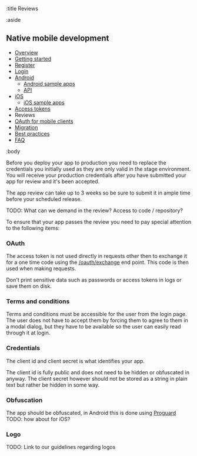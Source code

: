 :title Reviews

:aside

## Native mobile development

- [Overview](/mobile/overview)
- [Getting started](/mobile/mobile-development)
- [Register](/mobile/register)
- [Login](/mobile/login)
- [Android](/sdks/android)
    - [Android sample apps](/sdks/android/sample-apps)
    - [API](/sdks/android/api)
- [iOS](/sdks/ios)
    - [iOS sample apps](/sdks/ios/sample-apps)
- [Access tokens](/mobile/access-tokens)
- Reviews
- [OAuth for mobile clients](/mobile/oauth-authentication-on-mobile-devices)
- [Migration](/mobile/migration)
- [Best practices](/mobile/best-practices)
- [FAQ](/mobile/faq)

:body

Before you deploy your app to production you need to replace the credentials you initially used as they are only valid in the stage environment. You will receive your production credentials after you have submitted your app for review and it's been accepted.

The app review can take up to 3 weeks so be sure to submit it in ample time before your scheduled release.

TODO: What can we demand in the review? Access to code / repository?

To ensure that your app passes the review you need to pay special attention to the following items:

### OAuth

The access token is not used directly in requests other then to exchange it for a one time code using the [/oauth/exchange](http://localhost:3002/endpoints/POST/oauth/exchange/) end point. This code is then used when making requests.

Don't print sensitive data such as passwords or access tokens in logs or save them on disk.

### Terms and conditions

Terms and conditions must be accessible for the user from the login page. The user does not have to accept them by forcing them to agree to them in a modal dialog, but they have to be available so the user can easily read through it at login.

### Credentials

The client id and client secret is what identifies your app.

The client id is fully public and does not need to be hidden or obfuscated in anyway. The client secret however should not be stored as a string in plain text but rather be hidden in some way.

### Obfuscation

The app should be obfuscated, in Android this is done using [Proguard](http://developer.android.com/tools/help/proguard.html) TODO: how about for iOS?

### Logo

TODO: Link to our guidelines regarding logos

